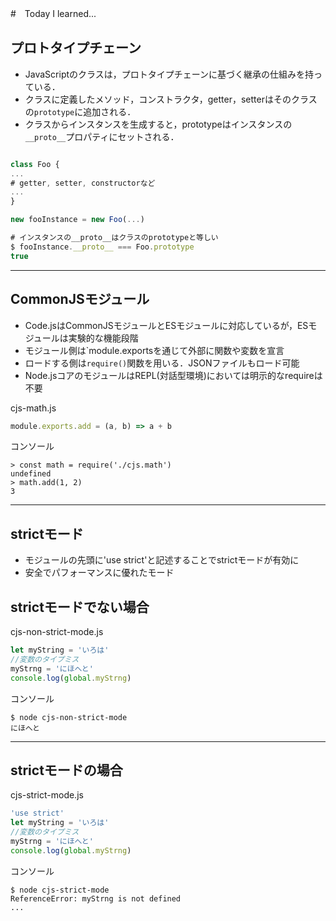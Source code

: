 #　Today I learned...
## プロトタイプチェーン

- JavaScriptのクラスは，プロトタイプチェーンに基づく継承の仕組みを持っている．
- クラスに定義したメソッド，コンストラクタ，getter，setterはそのクラスの`prototype`に追加される．
- クラスからインスタンスを生成すると，prototypeはインスタンスの`__proto__`プロパティにセットされる．

```javascript

class Foo {
...
# getter, setter, constructorなど
...
}

new fooInstance = new Foo(...)

# インスタンスの__proto__はクラスのprototypeと等しい
$ fooInstance.__proto__ === Foo.prototype
true

```

***

## CommonJSモジュール

- Code.jsはCommonJSモジュールとESモジュールに対応しているが，ESモジュールは実験的な機能段階
- モジュール側は`module.exportsを通じて外部に関数や変数を宣言
- ロードする側は`require()`関数を用いる．JSONファイルもロード可能
- Node.jsコアのモジュールはREPL(対話型環境)においては明示的なrequireは不要

cjs-math.js

```javascript
module.exports.add = (a, b) => a + b
```

コンソール

```console
> const math = require('./cjs.math')
undefined
> math.add(1, 2)
3
```

***

## strictモード

- モジュールの先頭に'use strict'と記述することでstrictモードが有効に
- 安全でパフォーマンスに優れたモード

## strictモードでない場合

cjs-non-strict-mode.js

```javascript
let myString = 'いろは'
//変数のタイプミス
myStrng = 'にほへと'
console.log(global.myStrng)
```

コンソール

```
$ node cjs-non-strict-mode
にほへと
```

***

## strictモードの場合

cjs-strict-mode.js

```javascript
'use strict'
let myString = 'いろは'
//変数のタイプミス
myStrng = 'にほへと'
console.log(global.myStrng)
```

コンソール

```
$ node cjs-strict-mode
ReferenceError: myStrng is not defined
...
```
